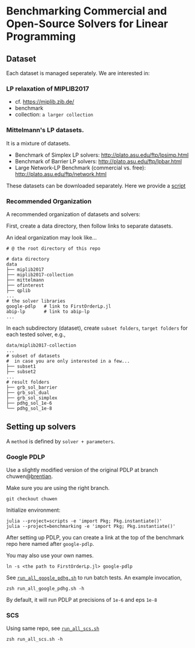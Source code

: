 # Benchmarking Commercial and Open-Source Solvers for Linear Programming


## Dataset
Each dataset is managed seperately. We are interested in:

### LP relaxation of MIPLIB2017
  - cf. https://miplib.zib.de/
  - benchmark
  - collection: `a larger collection`

### Mittelmann's LP datasets. 
It is a mixture of datasets.
- Benchmark of Simplex LP solvers: http://plato.asu.edu/ftp/lpsimp.html
- Benchmark of Barrier LP solvers: http://plato.asu.edu/ftp/lpbar.html
- Large Network-LP Benchmark (commercial vs. free): http://plato.asu.edu/ftp/network.html

These datasets can be downloaded separately. Here we provide a [script](collect_lp_benchmark.sh)


### Recommended Organization

A recommended organization of datasets and solvers:

First, create a data directory, then follow links to separate datasets. 

An ideal organization may look like...

```
# @ the root directory of this repo

# data directory
data
├── miplib2017
├── miplib2017-collection
├── mittelmann
├── ofinterest
├── qplib
... 
# the solver libraries
google-pdlp   # link to FirstOrderLp.jl
abip-lp       # link to abip-lp
...
```

In each subdirectory (dataset), create `subset folders`, `target folders` for each tested solver, e.g.,
```
data/miplib2017-collection
...
# subset of datasets
#  in case you are only interested in a few...
├── subset1
├── subset2
...
# result folders
├── grb_sol_barrier
├── grb_sol_dual
├── grb_sol_simplex
├── pdhg_sol_1e-6
└── pdhg_sol_1e-8
```

## Setting up solvers

A `method` is defined by `solver + parameters`.

### Google PDLP

Use a slightly modified version of the original PDLP at branch chuwen@[brentian](https://github.com/brentian/FirstOrderLp.jl.git).

Make sure you are using the right branch.
```
git checkout chuwen
```

Initialize environment:

```
julia --project=scripts -e 'import Pkg; Pkg.instantiate()'
julia --project=benchmarking -e 'import Pkg; Pkg.instantiate()'
```

After setting up PDLP, you can create a link at the top of the benchmark repo here named after `google-pdlp`.

You may also use your own names.

```
ln -s <the path to FirstOrderLp.jl> google-pdlp
```

See [`run_all_google_pdhg.sh`](./run_all_google_pdhg.sh) to run batch tests. An example invocation,

```
zsh run_all_google_pdhg.sh -h
```

By default, it will run PDLP at precisions of `1e-6` and eps `1e-8`

### SCS

Using same repo, see [`run_all_scs.sh`](./run_all_scs.sh)

```
zsh run_all_scs.sh -h
```
